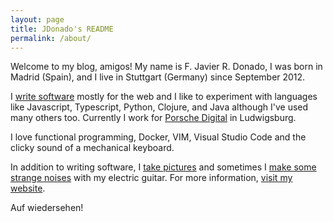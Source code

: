 ```yaml
---
layout: page
title: JDonado's README
permalink: /about/
---
```


Welcome to my blog, amigos! My name is F. Javier R. Donado, I was born in Madrid (Spain), and I live in Stuttgart (Germany) since September 2012.

I [write software](https://www.youtube.com/watch?v=9LfmrkyP81M) mostly for the web and I like to experiment with languages like Javascript, Typescript, Python, Clojure, and Java although I've used many others too. Currently I work for [Porsche Digital](https://www.porsche.com/specials/en/porsche-digital/) in Ludwigsburg.

I love functional programming, Docker, VIM, Visual Studio Code and the clicky sound of a mechanical keyboard.

In addition to writing software, I [take pictures](https://www.flickr.com/photos/79693661@N05/) and sometimes I [make some strange noises](https://fractalfields.bandcamp.com/) with my electric guitar. For more information, [visit my website](https://www.jdonado.com).

Auf wiedersehen!
